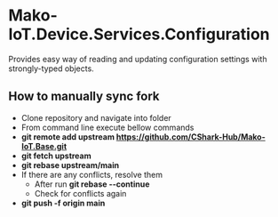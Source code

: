 # Mako-IoT.Device.Services.Configuration
Provides easy way of reading and updating configuration settings with strongly-typed objects.

## How to manually sync fork
- Clone repository and navigate into folder
- From command line execute bellow commands
- **git remote add upstream https://github.com/CShark-Hub/Mako-IoT.Base.git**
- **git fetch upstream**
- **git rebase upstream/main**
- If there are any conflicts, resolve them
  - After run **git rebase --continue**
  - Check for conflicts again
- **git push -f origin main**
